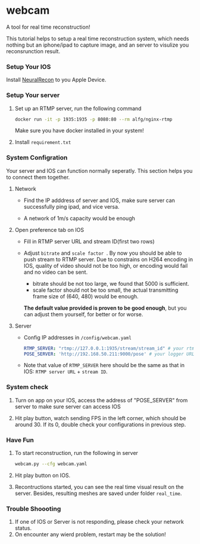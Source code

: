 # webcam

A tool for real time reconstruction! 

This tutorial helps to setup a real time reconstruction system, which needs nothing but an iphone/ipad to capture image, and an server to visulize you reconsrunction result.

### Setup Your IOS

Install [NeuralRecon]( https://github.com/Burningdust21/webcam_ios.git) to you Apple Device.

### Setup Your server

1. Set up an RTMP server, run the following command

   ```bash
   docker run -it -p 1935:1935 -p 8080:80 --rm alfg/nginx-rtmp
   ```

   Make sure you have docker installed in your system!

2. Install `requirement.txt`

### System Configration

Your server and IOS can function normally seperatly. This section helps you to connect them together.

1. Network

   - Find the IP adddress of server and IOS, make sure server can successfully ping ipad, and vice versa.

   - A network of 1m/s capacity would be enough

2. Open preference tab on IOS

   - Fill in RTMP server URL and stream ID(first two rows)

   - Adjust `bitrate` and `scale factor `. By now you should be able to push stream to RTMP server. Due to constrains on H264 encoding in IOS, quality of video should not be too high, or encoding would fail and no video can be sent. 

     - bitrate should be not too large, we found that 5000 is sufficient.
     - scale factor should not be too small, the actual transmitting frame size of (640, 480) would be enough. 

     **The default value provided is proven to be good enough**, but you can adjust them yourself, for better or for worse.

3. Server

   - Config IP addresses in `/config/webcam.yaml`

     ```yaml
     RTMP_SERVER: "rtmp://127.0.0.1:1935/stream/stream_id" # your rtmp server URL
     POSE_SERVER: 'http://192.168.50.211:9000/pose' # your logger URL, which is `ipad_IP:9000/pose`
     ```

   - Note that value of `RTMP_SERVER` here should be the same as that in IOS: `RTMP server URL` + `stream ID`.

### System check

1. Turn on app on your IOS, access the address of "POSE_SERVER" from server to make sure server can access IOS

2. Hit play button, watch sending FPS in the left corner, which should be around 30. If its 0, double check your configurations in previous step.

### Have Fun

1. To start reconstruction, run the following in server

   ```bash
   webcam.py --cfg webcam.yaml
   ```

2. Hit play button on IOS.

3. Recontructions started, you can see the real time visual result on the server. Besides, resulting meshes are saved under folder `real_time`.

### Trouble Shoooting

1. If one of IOS or Server is not responding, please check your network status.
2. On encounter any wierd problem, restart may be the solution!